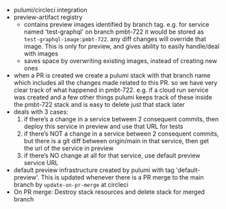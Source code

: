 * pulumi/circleci integration
* preview-artifact registry
  * contains preview images identified by branch tag. e.g. for service named 'test-graphql' on branch pmbt-722 it would be stored as `test-graphql-image:pmbt-722`. any diff changes will override that image. This is only for preview, and gives ability to easily handle/deal with images
  * saves space by overwriting existing images, instead of creating new ones
* when a PR is created we create a pulumi stack with that branch name which includes all the changes made related to this PR. so we have very clear track of what happened in pmbt-722. e.g. if a cloud run service was created and a few other things pulumi keeps track of these inside the pmbt-722 stack and is easy to delete just that stack later
* deals with 3 cases:
  1. if there’s a change in a service between 2 consequent commits, then deploy this service in preview and use that URL for tests
  2. if there’s NOT a change in a service between 2 consequent commits, but there is a git diff between origin/main in that service, then get the url of the service in preview
  3. if there’s NO change at all for that service, use default preview service URL
* default preview infrastructure created by pulumi with tag 'default-preview'. This is updated whenever there is a PR merge to the main branch by `update-on-pr-merge` at circleci
* On PR merge: Destroy stack resources and delete stack for merged branch
